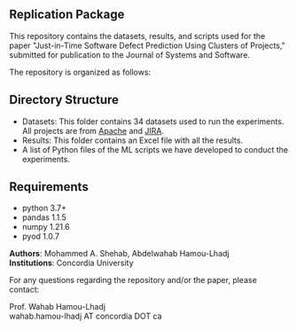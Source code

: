 ## Replication Package

This repository contains the datasets, results, and scripts used for the paper "Just-in-Time Software Defect Prediction Using Clusters of Projects," submitted for publication to the Journal of Systems and Software.

The repository is organized as follows:

## Directory Structure

- Datasets: This folder contains 34 datasets used to run the experiments. All projects are from [Apache](https://projects.apache.org/projects.html?language) and [JIRA](https://www.atlassian.com/software/jira).
- Results: This folder contains an Excel file with all the results.
- A list of Python files of the ML scripts we have developed to conduct the experiments.

## Requirements

* python 3.7+
* pandas 1.1.5
* numpy 1.21.6
* pyod 1.0.7


**Authors**: Mohammed A. Shehab, Abdelwahab Hamou-Lhadj<br>
**Institutions**: Concordia University

For any questions regarding the repository and/or the paper, please contact:

Prof. Wahab Hamou-Lhadj<br>
wahab.hamou-lhadj AT concordia DOT ca
